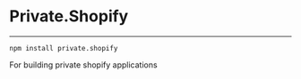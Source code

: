 
# Private.Shopify
--------------------

`npm install private.shopify`

For building private shopify applications


